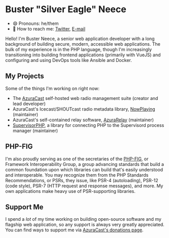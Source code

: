 # Buster "Silver Eagle" Neece

- 😄 Pronouns: he/them
- 💬 How to reach me: [Twitter](https://twitter.com/slvreagle23), [E-mail](buster@busterneece.com)

Hello! I'm Buster Neece, a senior web application developer with a long background of building secure, modern, accessible web applications. The bulk of my experience is in the PHP language, though I'm increasingly transitioning into building frontend applications (primarily with VueJS) and configuring and using DevOps tools like Ansible and Docker.

## My Projects

Some of the things I'm working on right now:

 - The [AzuraCast](https://github.com/azuracast/azuracast) self-hosted web radio management suite (creator and lead developer)
 - AzuraCast's Icecast/SHOUTcast radio metadata library, [NowPlaying](https://github.com/azuracast/nowplaying) (maintainer)
 - AzuraCast's self-contained relay software, [AzuraRelay](https://github.com/azuracast/azurarelay) (maintainer)
 - [SupervisorPHP](https://github.com/supervisorphp/supervisor), a library for connecting PHP to the Supervisord process manager (maintainer)

## PHP-FIG

I'm also proudly serving as one of the secretaries of the [PHP-FIG](https://www.php-fig.org/), or Framework Interoperability Group, a group advancing standards that build a common foundation upon which libraries can build that's easily understood and interoperable. You may recognize them from the PHP Standards Recommendations, or PSRs, they issue, like PSR-4 (autoloading), PSR-12 (code style), PSR-7 (HTTP request and response messages), and more. My own applications make heavy use of PSR-supporting libraries.

## Support Me

I spend a _lot_ of my time working on building open-source software and my flagship web application, so any support is always very greatly appreciated. You can find ways to support me via [AzuraCast's donations page](https://donate.azuracast.com/).

